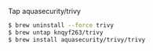 Tap aquasecurity/trivy

```bash
$ brew uninstall --force trivy
$ brew untap knqyf263/trivy
$ brew install aquasecurity/trivy/trivy
```
